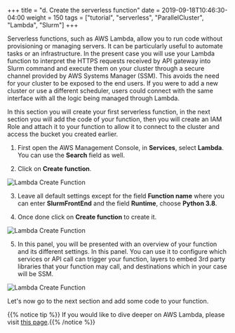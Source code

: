 +++
title = "d. Create the serverless function"
date = 2019-09-18T10:46:30-04:00
weight = 150
tags = ["tutorial", "serverless", "ParallelCluster", "Lambda", "Slurm"]
+++


Serverless functions, such as AWS Lambda, allow you to run code without provisioning or managing servers. It can be particularly useful to automate tasks or an infrastructure. In the present case you will use your Lambda function to interpret the HTTPS requests received by API gateway into Slurm command and execute them on your cluster through a secure channel provided by AWS Systems Manager (SSM). This avoids the need for your cluster to be exposed to the end users. If you were to add a new cluster or use a different scheduler, users could connect with the same interface with all the logic being managed through Lambda.

In this section you will create your first serverless function, in the next section you will add the code of your function, then you will create an IAM Role and attach it to your function to allow it to connect to the cluster and access the bucket you created earlier.

1. First open the AWS Management Console, in **Services**, select **Lambda**. You can use the **Search** field as well.

2. Click on **Create function**.

![Lambda Create Function](/images/serverless/lambda-create.png)

3. Leave all default settings except for the field **Function name** where you can enter **SlurmFrontEnd** and the field **Runtime**, choose **Python 3.8**.

4. Once done click on **Create function** to create it.

![Lambda Create Function](/images/serverless/lambda-create2.png)

5. In this panel, you will be presented with an overview of your function and its different settings. In this panel. You can use it to configure which services or API call can trigger your function, layers to embed 3rd party libraries that your function may call, and destinations which in your case will be SSM.

![Lambda Create Function](/images/serverless/lambda-create3.png)

Let's now go to the next section and add some code to your function.




{{% notice tip %}}
If you would like to dive deeper on AWS Lambda, please visit [this page](https://docs.aws.amazon.com/lambda/latest/dg/welcome.html).{{% /notice %}}
